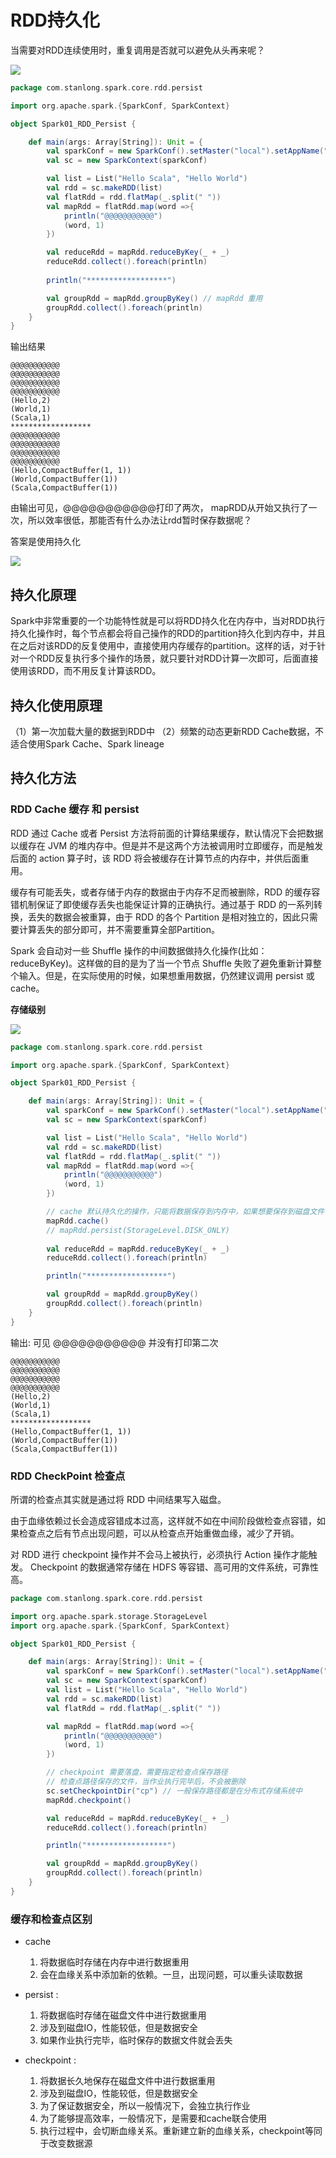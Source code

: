 # RDD持久化

当需要对RDD连续使用时，重复调用是否就可以避免从头再来呢？

![](./doc/54.png)

```scala
package com.stanlong.spark.core.rdd.persist

import org.apache.spark.{SparkConf, SparkContext}

object Spark01_RDD_Persist {

    def main(args: Array[String]): Unit = {
        val sparkConf = new SparkConf().setMaster("local").setAppName("WordCount")
        val sc = new SparkContext(sparkConf)

        val list = List("Hello Scala", "Hello World")
        val rdd = sc.makeRDD(list)
        val flatRdd = rdd.flatMap(_.split(" "))
        val mapRdd = flatRdd.map(word =>{
            println("@@@@@@@@@@@")
            (word, 1)
        })

        val reduceRdd = mapRdd.reduceByKey(_ + _)
        reduceRdd.collect().foreach(println)
        
        println("******************")

        val groupRdd = mapRdd.groupByKey() // mapRdd 重用
        groupRdd.collect().foreach(println)
    }
}
```

输出结果

```
@@@@@@@@@@@
@@@@@@@@@@@
@@@@@@@@@@@
@@@@@@@@@@@
(Hello,2)
(World,1)
(Scala,1)
******************
@@@@@@@@@@@
@@@@@@@@@@@
@@@@@@@@@@@
@@@@@@@@@@@
(Hello,CompactBuffer(1, 1))
(World,CompactBuffer(1))
(Scala,CompactBuffer(1))
```

由输出可见，@@@@@@@@@@@打印了两次， mapRDD从开始又执行了一次，所以效率很低，那能否有什么办法让rdd暂时保存数据呢？

答案是使用持久化

![](./doc/55.png)

## 持久化原理

Spark中非常重要的一个功能特性就是可以将RDD持久化在内存中，当对RDD执行持久化操作时，每个节点都会将自己操作的RDD的partition持久化到内存中，并且在之后对该RDD的反复使用中，直接使用内存缓存的partition。这样的话，对于针对一个RDD反复执行多个操作的场景，就只要针对RDD计算一次即可，后面直接使用该RDD，而不用反复计算该RDD。

## 持久化使用原理

（1）第一次加载大量的数据到RDD中
（2）频繁的动态更新RDD Cache数据，不适合使用Spark Cache、Spark lineage

## 持久化方法

### RDD Cache 缓存 和 persist

RDD 通过 Cache 或者 Persist 方法将前面的计算结果缓存，默认情况下会把数据以缓存在 JVM 的堆内存中。但是并不是这两个方法被调用时立即缓存，而是触发后面的 action 算子时，该 RDD 将会被缓存在计算节点的内存中，并供后面重用。

缓存有可能丢失，或者存储于内存的数据由于内存不足而被删除，RDD 的缓存容错机制保证了即使缓存丢失也能保证计算的正确执行。通过基于 RDD 的一系列转换，丢失的数据会被重算，由于 RDD 的各个 Partition 是相对独立的，因此只需要计算丢失的部分即可，并不需要重算全部Partition。

Spark 会自动对一些 Shuffle 操作的中间数据做持久化操作(比如：reduceByKey)。这样做的目的是为了当一个节点 Shuffle 失败了避免重新计算整个输入。但是，在实际使用的时候，如果想重用数据，仍然建议调用 persist 或 cache。

**存储级别**

![](./doc/56.png)

```scala
package com.stanlong.spark.core.rdd.persist

import org.apache.spark.{SparkConf, SparkContext}

object Spark01_RDD_Persist {

    def main(args: Array[String]): Unit = {
        val sparkConf = new SparkConf().setMaster("local").setAppName("WordCount")
        val sc = new SparkContext(sparkConf)

        val list = List("Hello Scala", "Hello World")
        val rdd = sc.makeRDD(list)
        val flatRdd = rdd.flatMap(_.split(" "))
        val mapRdd = flatRdd.map(word =>{
            println("@@@@@@@@@@@")
            (word, 1)
        })

        // cache 默认持久化的操作，只能将数据保存到内存中，如果想要保存到磁盘文件，需要调用 persist 更改存储级别， 持久化操作必须在行动算子执行时完成的
        mapRdd.cache()
        // mapRdd.persist(StorageLevel.DISK_ONLY)
        
        val reduceRdd = mapRdd.reduceByKey(_ + _)
        reduceRdd.collect().foreach(println)

        println("******************")

        val groupRdd = mapRdd.groupByKey()
        groupRdd.collect().foreach(println)
    }
}
```

输出: 可见 @@@@@@@@@@@ 并没有打印第二次

```
@@@@@@@@@@@
@@@@@@@@@@@
@@@@@@@@@@@
@@@@@@@@@@@
(Hello,2)
(World,1)
(Scala,1)
******************
(Hello,CompactBuffer(1, 1))
(World,CompactBuffer(1))
(Scala,CompactBuffer(1))
```

### RDD CheckPoint 检查点

所谓的检查点其实就是通过将 RDD 中间结果写入磁盘。

由于血缘依赖过长会造成容错成本过高，这样就不如在中间阶段做检查点容错，如果检查点之后有节点出现问题，可以从检查点开始重做血缘，减少了开销。

对 RDD 进行 checkpoint 操作并不会马上被执行，必须执行 Action 操作才能触发。
Checkpoint 的数据通常存储在 HDFS 等容错、高可用的文件系统，可靠性高。

```scala
package com.stanlong.spark.core.rdd.persist

import org.apache.spark.storage.StorageLevel
import org.apache.spark.{SparkConf, SparkContext}

object Spark01_RDD_Persist {

    def main(args: Array[String]): Unit = {
        val sparkConf = new SparkConf().setMaster("local").setAppName("WordCount")
        val sc = new SparkContext(sparkConf)
        val list = List("Hello Scala", "Hello World")
        val rdd = sc.makeRDD(list)
        val flatRdd = rdd.flatMap(_.split(" "))

        val mapRdd = flatRdd.map(word =>{
            println("@@@@@@@@@@@")
            (word, 1)
        })

        // checkpoint 需要落盘，需要指定检查点保存路径
        // 检查点路径保存的文件，当作业执行完毕后，不会被删除
        sc.setCheckpointDir("cp") // 一般保存路径都是在分布式存储系统中
        mapRdd.checkpoint()

        val reduceRdd = mapRdd.reduceByKey(_ + _)
        reduceRdd.collect().foreach(println)

        println("******************")

        val groupRdd = mapRdd.groupByKey()
        groupRdd.collect().foreach(println)
    }
}
```

### 缓存和检查点区别

- cache 
  1. 将数据临时存储在内存中进行数据重用
  2. 会在血缘关系中添加新的依赖。一旦，出现问题，可以重头读取数据

- persist :
  1. 将数据临时存储在磁盘文件中进行数据重用
  2. 涉及到磁盘IO，性能较低，但是数据安全
  3. 如果作业执行完毕，临时保存的数据文件就会丢失

- checkpoint :
  1. 将数据长久地保存在磁盘文件中进行数据重用
  2. 涉及到磁盘IO，性能较低，但是数据安全
  3. 为了保证数据安全，所以一般情况下，会独立执行作业
  4. 为了能够提高效率，一般情况下，是需要和cache联合使用
  5. 执行过程中，会切断血缘关系。重新建立新的血缘关系，checkpoint等同于改变数据源

